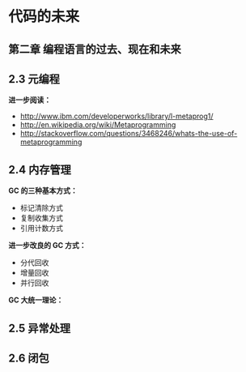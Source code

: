 # 代码的未来


## 第二章 编程语言的过去、现在和未来


## 2.3 元编程


**进一步阅读：**

* http://www.ibm.com/developerworks/library/l-metaprog1/
* http://en.wikipedia.org/wiki/Metaprogramming
* http://stackoverflow.com/questions/3468246/whats-the-use-of-metaprogramming

## 2.4 内存管理

**GC 的三种基本方式：**

* 标记清除方式
* 复制收集方式
* 引用计数方式

**进一步改良的 GC 方式：**

* 分代回收
* 增量回收
* 并行回收

**GC 大统一理论：**


## 2.5 异常处理


## 2.6 闭包

